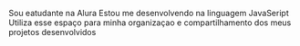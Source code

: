 Sou eatudante na Alura
Estou me desenvolvendo na linguagem JavaSeript
Utiliza esse espaço para minha organizaçao e compartilhamento dos meus projetos desenvolvidos 
